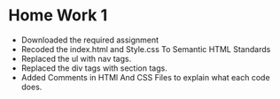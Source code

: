 # Home Work 1
- Downloaded the required assignment
- Recoded the index.html and Style.css To Semantic HTML Standards
- Replaced the ul with nav tags.
- Replaced the div tags with section tags.
- Added Comments in HTMl And CSS Files to explain what each code does.
